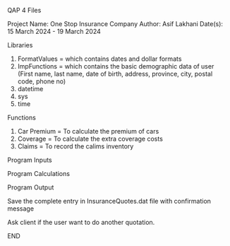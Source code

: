 QAP 4 Files

Project Name: One Stop Insurance Company
Author: Asif Lakhani
Date(s): 15 March 2024 - 19 March 2024


Libraries
1. FormatValues = which contains dates and dollar formats
2. ImpFunctions = which contains the basic demographic data of user (First name, last name, date of birth, address, province, city, postal code, phone no)
3. datetime
4. sys
5. time

Functions
1. Car Premium = To calculate the premium of cars
2. Coverage = To calculate the extra coverage costs
3. Claims = To record the calims inventory

Program Inputs

Program Calculations

Program Output

Save the complete entry in InsuranceQuotes.dat file with confirmation message

Ask client if the user want to do another quotation.

END
